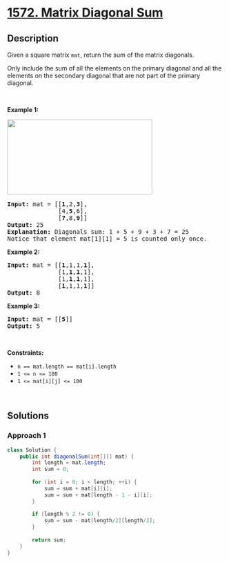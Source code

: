 # [1572. Matrix Diagonal Sum](https://leetcode.com/problems/matrix-diagonal-sum)

## Description

<p>Given a&nbsp;square&nbsp;matrix&nbsp;<code>mat</code>, return the sum of the matrix diagonals.</p>

<p>Only include the sum of all the elements on the primary diagonal and all the elements on the secondary diagonal that are not part of the primary diagonal.</p>
<p>&nbsp;</p>

<p><strong class="example">Example 1:</strong></p>
<img alt="" src="https://fastly.jsdelivr.net/gh/doocs/leetcode@main/solution/1500-1599/1572.Matrix%20Diagonal%20Sum/images/sample_1911.png" style="width: 336px; height: 174px;" />
<pre>
<strong>Input:</strong> mat = [[<strong>1</strong>,2,<strong>3</strong>],
&nbsp;             [4,<strong>5</strong>,6],
&nbsp;             [<strong>7</strong>,8,<strong>9</strong>]]
<strong>Output:</strong> 25
<strong>Explanation: </strong>Diagonals sum: 1 + 5 + 9 + 3 + 7 = 25
Notice that element mat[1][1] = 5 is counted only once.
</pre>

<p><strong class="example">Example 2:</strong></p>
<pre>
<strong>Input:</strong> mat = [[<strong>1</strong>,1,1,<strong>1</strong>],
&nbsp;             [1,<strong>1</strong>,<strong>1</strong>,1],
&nbsp;             [1,<strong>1</strong>,<strong>1</strong>,1],
&nbsp;             [<strong>1</strong>,1,1,<strong>1</strong>]]
<strong>Output:</strong> 8
</pre>

<p><strong class="example">Example 3:</strong></p>
<pre>
<strong>Input:</strong> mat = [[<strong>5</strong>]]
<strong>Output:</strong> 5
</pre>
<p>&nbsp;</p>

<p><strong>Constraints:</strong></p>
<ul>
    <li><code>n == mat.length == mat[i].length</code></li>
    <li><code>1 &lt;= n &lt;= 100</code></li>
    <li><code>1 &lt;= mat[i][j] &lt;= 100</code></li>
</ul>
<p>&nbsp;</p>

## Solutions

### **Approach 1**

```java
class Solution {
    public int diagonalSum(int[][] mat) {
        int length = mat.length;
        int sum = 0;
        
        for (int i = 0; i < length; ++i) {
            sum = sum + mat[i][i];
            sum = sum + mat[length - 1 - i][i];
        }
        
        if (length % 2 != 0) {
            sum = sum - mat[length/2][length/2];
        }
        
        return sum;
    }
}
```
